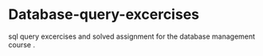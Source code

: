 # Database-query-excercises
 sql query excercises and solved assignment for the database management course .
